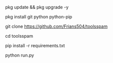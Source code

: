 pkg update && pkg upgrade -y

pkg install git python python-pip

git clone https://github.com/Frians504/toolsspam

cd toolsspam

pip install -r requirements.txt

python run.py
